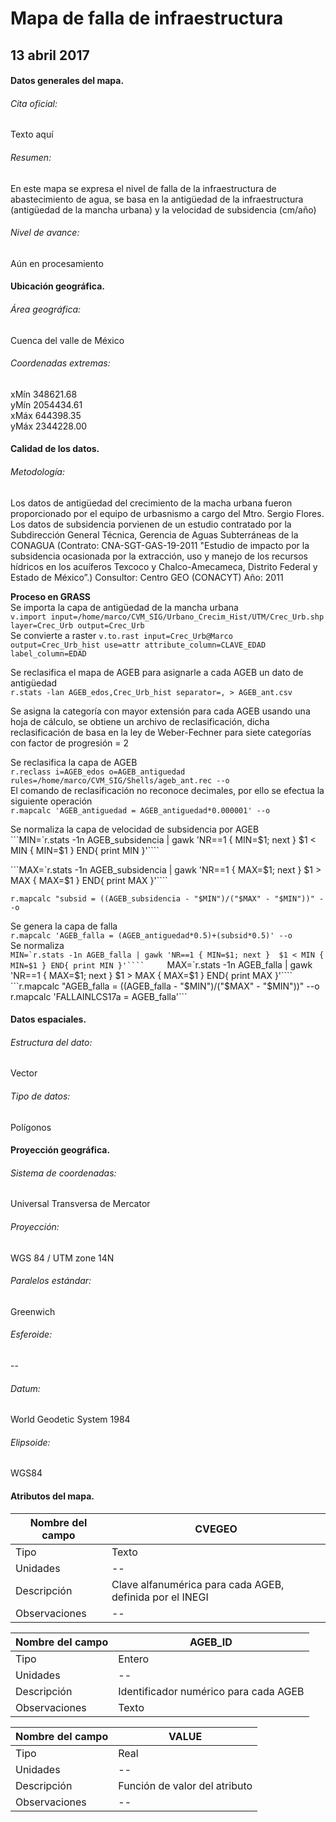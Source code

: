
# Mapa de falla de infraestructura
## 13 abril 2017


#### Datos generales del mapa.
###### Cita oficial:
Texto aquí

###### Resumen:
En este mapa se expresa el nivel de falla de la infraestructura de abastecimiento de agua, se basa en la antigüedad de la infraestructura (antigüedad de la mancha urbana) y la velocidad de subsidencia (cm/año)

######  Nivel de avance:
Aún en procesamiento

#### Ubicación geográfica.
###### Área geográfica:
Cuenca del valle de México


###### Coordenadas extremas:

xMín 348621.68    
yMín 2054434.61    
xMáx 644398.35    
yMáx 2344228.00    

#### Calidad de los datos.
###### Metodología:
Los datos de antigüedad del crecimiento de la macha urbana fueron proporcionado por el equipo de urbasnismo a cargo del Mtro. Sergio Flores.    
Los datos de subsidencia porvienen de un estudio contratado por la Subdirección General Técnica, Gerencia de Aguas Subterráneas de la CONAGUA (Contrato: CNA-SGT-GAS-19-2011 "Estudio de impacto por la subsidencia ocasionada por la extracción, uso y manejo de los recursos hídricos en los acuíferos Texcoco y Chalco-Amecameca, Distrito Federal y Estado de México”.) Consultor: Centro GEO (CONACYT) Año: 2011

**Proceso en GRASS**     
Se importa la capa de antigüedad de la mancha urbana    
 ```v.import input=/home/marco/CVM_SIG/Urbano_Crecim_Hist/UTM/Crec_Urb.shp layer=Crec_Urb output=Crec_Urb```   
Se convierte a raster
 ```v.to.rast input=Crec_Urb@Marco output=Crec_Urb_hist use=attr attribute_column=CLAVE_EDAD label_column=EDAD```

Se reclasifica el mapa de AGEB para asignarle a cada AGEB un dato de antigüedad     
```r.stats -lan AGEB_edos,Crec_Urb_hist separator=, > AGEB_ant.csv```  

Se asigna la categoría con mayor extensión para cada AGEB usando una hoja de cálculo, se obtiene un archivo de reclasificación, dicha reclasificación de basa en la ley de Weber-Fechner para siete categorías con factor de progresión = 2

Se reclasifica la capa de AGEB    
```r.reclass i=AGEB_edos o=AGEB_antiguedad rules=/home/marco/CVM_SIG/Shells/ageb_ant.rec --o```      
El comando de reclasificación no reconoce decimales, por ello se efectua la siguiente operación     
```r.mapcalc 'AGEB_antiguedad = AGEB_antiguedad*0.000001' --o```    

Se normaliza la capa de velocidad de subsidencia por AGEB    
```MIN=`r.stats -1n AGEB_subsidencia | gawk 'NR==1 { MIN=$1; next }  $1 < MIN { MIN=$1 } END{ print MIN }'````    

```MAX=`r.stats -1n AGEB_subsidencia | gawk 'NR==1 { MAX=$1; next } $1 > MAX { MAX=$1 } END{ print MAX }'````    

```r.mapcalc "subsid = ((AGEB_subsidencia - "$MIN")/("$MAX" - "$MIN"))" --o```     

Se genera la capa de falla    
```r.mapcalc 'AGEB_falla = (AGEB_antiguedad*0.5)+(subsid*0.5)' --o```     
Se normaliza    
```MIN=`r.stats -1n AGEB_falla | gawk 'NR==1 { MIN=$1; next }  $1 < MIN { MIN=$1 } END{ print MIN }'````    
```MAX=`r.stats -1n AGEB_falla | gawk 'NR==1 { MAX=$1; next } $1 > MAX { MAX=$1 } END{ print MAX }'````   
```r.mapcalc "AGEB_falla = ((AGEB_falla - "$MIN")/("$MAX" - "$MIN"))" --o```   
```r.mapcalc 'FALLAINLCS17a = AGEB_falla'```


#### Datos espaciales.
###### Estructura del dato:
Vector

###### Tipo de datos:
Polígonos

#### Proyección geográfica.
###### Sistema de coordenadas:
Universal Transversa de Mercator

###### Proyección:
WGS 84 / UTM zone 14N

###### Paralelos estándar:
Greenwich

###### Esferoide:
--

###### Datum:
World Geodetic System 1984

###### Elipsoide:
WGS84

#### Atributos del mapa.

 Nombre del campo | CVEGEO
------------ | -------------
Tipo | Texto
Unidades | --
Descripción | Clave alfanumérica para cada AGEB, definida por el INEGI
Observaciones | --

Nombre del campo | AGEB_ID
------------ | -------------
Tipo | Entero
Unidades | --
Descripción | Identificador numérico para cada AGEB
Observaciones | Texto

Nombre del campo | VALUE
------------ | -------------
Tipo | Real
Unidades | --
Descripción | Función de valor del atributo
Observaciones | --
